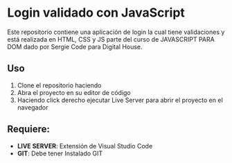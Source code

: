 # Login validado con JavaScript

Este repositorio contiene una aplicación de login la cual tiene validaciones y está realizada en HTML, CSS y JS parte del curso de JAVASCRIPT PARA DOM dado por Sergie Code para Digital House.

## Uso

1.  Clone el repositorio haciendo
2.  Abra el proyecto en su editor de código
3.  Haciendo click derecho ejecutar Live Server para abrir el proyecto en el navegador

## Requiere:

-   **LIVE SERVER**: Extensión de Visual Studio Code
-   **GIT**: Debe tener Instalado GIT

